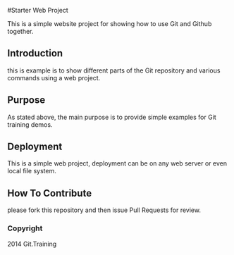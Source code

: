 #Starter Web Project

This is a simple website project for showing how to use Git and Github together.

## Introduction

this is example is to show different parts of the Git repository and various commands using a web project.

## Purpose

As stated above, the main purpose is to provide simple examples for Git training demos.

## Deployment

This is a simple web project, deployment can be on any web server or even local file system.

## How To Contribute
please fork this repository and then issue Pull Requests for review.

### Copyright

2014 Git.Training